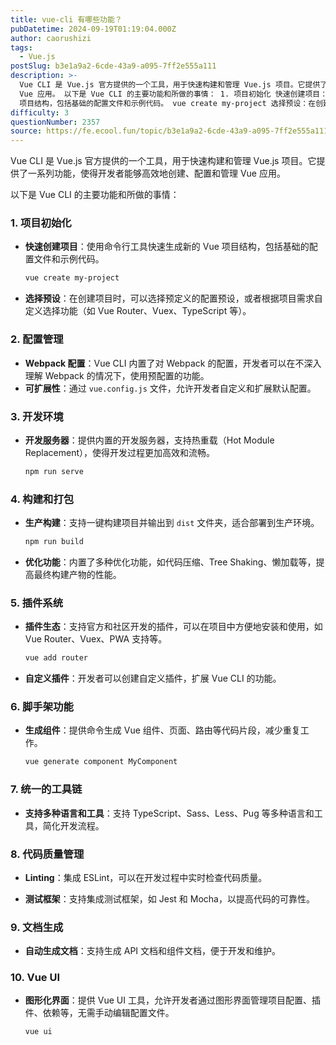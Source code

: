 ```yaml
---
title: vue-cli 有哪些功能？
pubDatetime: 2024-09-19T01:19:04.000Z
author: caorushizi
tags:
  - Vue.js
postSlug: b3e1a9a2-6cde-43a9-a095-7ff2e555a111
description: >-
  Vue CLI 是 Vue.js 官方提供的一个工具，用于快速构建和管理 Vue.js 项目。它提供了一系列功能，使得开发者能够高效地创建、配置和管理
  Vue 应用。 以下是 Vue CLI 的主要功能和所做的事情： 1. 项目初始化 快速创建项目：使用命令行工具快速生成新的 Vue
  项目结构，包括基础的配置文件和示例代码。 vue create my-project 选择预设：在创建项目时，可以
difficulty: 3
questionNumber: 2357
source: https://fe.ecool.fun/topic/b3e1a9a2-6cde-43a9-a095-7ff2e555a111
---
```


Vue CLI 是 Vue.js 官方提供的一个工具，用于快速构建和管理 Vue.js 项目。它提供了一系列功能，使得开发者能够高效地创建、配置和管理 Vue 应用。

以下是 Vue CLI 的主要功能和所做的事情：

### **1. 项目初始化**

- **快速创建项目**：使用命令行工具快速生成新的 Vue 项目结构，包括基础的配置文件和示例代码。

  ```bash
  vue create my-project
  ```

- **选择预设**：在创建项目时，可以选择预定义的配置预设，或者根据项目需求自定义选择功能（如 Vue Router、Vuex、TypeScript 等）。

### **2. 配置管理**

- **Webpack 配置**：Vue CLI 内置了对 Webpack 的配置，开发者可以在不深入理解 Webpack 的情况下，使用预配置的功能。
- **可扩展性**：通过 `vue.config.js` 文件，允许开发者自定义和扩展默认配置。

### **3. 开发环境**

- **开发服务器**：提供内置的开发服务器，支持热重载（Hot Module Replacement），使得开发过程更加高效和流畅。

  ```bash
  npm run serve
  ```

### **4. 构建和打包**

- **生产构建**：支持一键构建项目并输出到 `dist` 文件夹，适合部署到生产环境。

  ```bash
  npm run build
  ```

- **优化功能**：内置了多种优化功能，如代码压缩、Tree Shaking、懒加载等，提高最终构建产物的性能。

### **5. 插件系统**

- **插件生态**：支持官方和社区开发的插件，可以在项目中方便地安装和使用，如 Vue Router、Vuex、PWA 支持等。

  ```bash
  vue add router
  ```

- **自定义插件**：开发者可以创建自定义插件，扩展 Vue CLI 的功能。

### **6. 脚手架功能**

- **生成组件**：提供命令生成 Vue 组件、页面、路由等代码片段，减少重复工作。

  ```bash
  vue generate component MyComponent
  ```

### **7. 统一的工具链**

- **支持多种语言和工具**：支持 TypeScript、Sass、Less、Pug 等多种语言和工具，简化开发流程。

### **8. 代码质量管理**

- **Linting**：集成 ESLint，可以在开发过程中实时检查代码质量。

- **测试框架**：支持集成测试框架，如 Jest 和 Mocha，以提高代码的可靠性。

### **9. 文档生成**

- **自动生成文档**：支持生成 API 文档和组件文档，便于开发和维护。

### **10. Vue UI**

- **图形化界面**：提供 Vue UI 工具，允许开发者通过图形界面管理项目配置、插件、依赖等，无需手动编辑配置文件。

  ```bash
  vue ui
  ```
